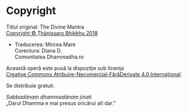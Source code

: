 # Copyright

Titlul original: The Divine Mantra  
[Copyright © Ṭhānissaro Bhikkhu 2018](https://www.dhammatalks.org/)

- Traducerea: Mircea Mare  
Corectura: Diana D.  
Comunitatea Dhammadha.ro  

Această operă este pusă la dispoziţie sub licenţa  
[Creative Commons Atribuire-Necomercial-FărăDerivate 4.0 Internațional](http://creativecommons.org/licenses/by-nc-nd/4.0/).

Se distribuie gratuit.

*Sabbadānaṃ dhammadānaṃ jinati*  
„Darul Dhamma e mai presus oricărui alt dar.”
